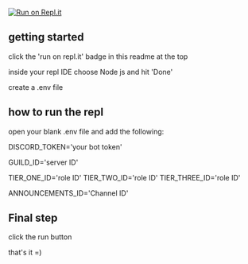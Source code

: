 [![Run on Repl.it](https://repl.it/badge/github/sojohnnysaid/discord-utility-bot)](https://repl.it/github/sojohnnysaid/discord-utility-bot)


## getting started
click the 'run on repl.it' badge in this readme at the top

inside your repl IDE choose Node js and hit 'Done'

create a .env file


## how to run the repl
open your blank .env file and add the following:

DISCORD_TOKEN='your bot token'

GUILD_ID='server ID'

TIER_ONE_ID='role ID'
TIER_TWO_ID='role ID'
TIER_THREE_ID='role ID'

ANNOUNCEMENTS_ID='Channel ID'


## Final step
click the run button

that's it =)